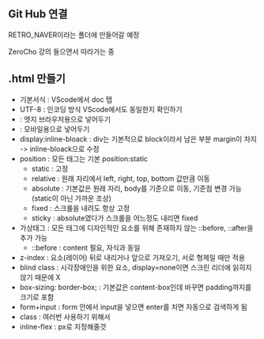 ## Git Hub 연결
RETRO_NAVER이라는 폴더에 만들어갈 예정

ZeroCho 강의 들으면서 따라가는 중
## .html 만들기
- 기본서식 : VScode에서 doc 탭
- UTF-8 : 인코딩 방식 VScode에서도 동일한지 확인하기
- <meta http-equiv="X-UA-Compatible" content="IE=edge"> : 엣지 브라우저용으로 넣어두기
- <meta name="viewport" content="width=device-width, initial-scale=1.0"> : 모바일용으로 넣어두기
- display:inline-bloack : div는 기본적으로 block이라서 남은 부분 margin이 차지 -> inline-bloack으로 수정
- position : 모든 태그는 기본 position:static
  - static : 고정
  - relative : 원래 자리에서 left, right, top, bottom 값만큼 이동
  - absolute : 기본값은 원래 자리, body를 기준으로 이동, 기준점 변경 가능(static이 아닌 가까운 조상)
  - fixed : 스크롤을 내려도 항상 고정
  - sticky : absolute였다가 스크롤을 어느정도 내리면 fixed
- 가상태그 : 모든 태그에 디자인적인 요소를 위해 존재하지 않는 ::before, ::after을 추가 가능
  - ::before : content 필요, 자식과 동일
- z-index : 요소(레이어) 뒤로 내리거나 앞으로 가져오기, 서로 형제일 때만 적용
- blind class : 시각장애인을 위한 요소, display=none이면 스크린 리더에 읽히지 않기 때문에 X
- box-sizing: border-box; : 기본값은 content-box인데 바꾸면 padding까지를 크기로 포함
- form+input : form 안에서 input을 넣으면 enter를 치면 자동으로 검색하게 됨
- class : 여러번 사용하기 위해서
- inline-flex : px로 지정해줄것
